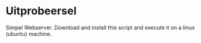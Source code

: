 # Uitprobeersel
Simpel Webserver. Download and install this script and execute it on a linux (ubuntu) machine.
